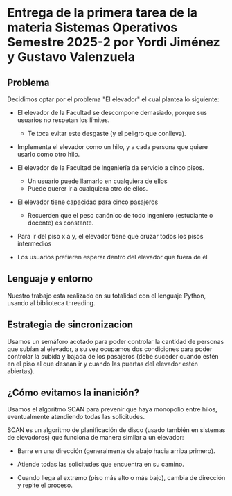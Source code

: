 # Entrega de la primera tarea de la materia Sistemas Operativos Semestre 2025-2 por Yordi Jiménez y Gustavo Valenzuela

## Problema

Decidimos optar por el problema "El elevador" el cual plantea lo siguiente:

- El elevador de la Facultad se descompone demasiado, porque
sus usuarios no respetan los límites. 

    * Te toca evitar este desgaste (y el peligro que conlleva).

- Implementa el elevador como un hilo, y a cada persona que
quiere usarlo como otro hilo.

- El elevador de la Facultad de Ingeniería da servicio a cinco
pisos.

    * Un usuario puede llamarlo en cualquiera de ellos
    * Puede querer ir a cualquiera otro de ellos.

- El elevador tiene capacidad para cinco pasajeros

    * Recuerden que el peso canónico de todo ingeniero (estudiante o docente) es constante.

- Para ir del piso x a y, el elevador tiene que cruzar todos los pisos intermedios

- Los usuarios prefieren esperar dentro del elevador que fuera de él

## Lenguaje y entorno

Nuestro trabajo esta realizado en su totalidad con el lenguaje Python, usando al biblioteca threading.

## Estrategia de sincronizacion

Usamos un semáforo acotado para poder controlar la cantidad de personas que subían al elevador, a su vez
ocupamos dos condiciones para poder controlar la subida y bajada de los pasajeros (debe suceder cuando estén en el
piso al que desean ir y cuando las puertas del elevador estén abiertas).

## ¿Cómo evitamos la inanición?

Usamos el algoritmo SCAN para prevenir que haya monopolio entre hilos, eventualmente atendiendo todas las solicitudes.

SCAN es un algoritmo de planificación de disco (usado también en sistemas de elevadores) que funciona de manera similar a un elevador:

- Barre en una dirección (generalmente de abajo hacia arriba primero).

- Atiende todas las solicitudes que encuentra en su camino.

- Cuando llega al extremo (piso más alto o más bajo), cambia de dirección y repite el proceso.


